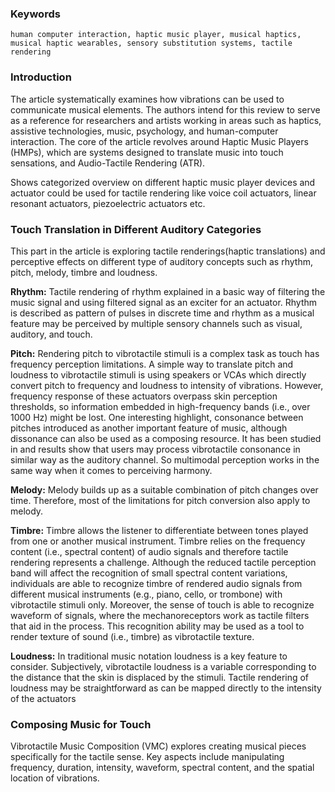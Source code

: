 ### Keywords
	human computer interaction, haptic music player, musical haptics, musical haptic wearables, sensory substitution systems, tactile rendering
### Introduction
The article systematically examines how vibrations can be used to communicate musical elements. The authors intend for this review to serve as a reference for researchers and artists working in areas such as haptics, assistive technologies, music, psychology, and human-computer interaction. The core of the article revolves around Haptic Music Players (HMPs), which are systems designed to translate music into touch sensations, and Audio-Tactile Rendering (ATR).

Shows categorized overview on different haptic music player devices and actuator could be used for tactile rendering like voice coil actuators, linear resonant actuators, piezoelectric actuators etc.
### Touch Translation in Different Auditory Categories
This part in the article is exploring tactile renderings(haptic translations) and perceptive effects on different type of auditory concepts such as rhythm, pitch, melody, timbre and loudness. 

**Rhythm:** Tactile rendering of rhythm explained in a basic way of filtering the music signal and using filtered signal as an exciter for an actuator. Rhythm is described as pattern of pulses in discrete time and rhythm as a musical feature may be perceived by multiple sensory channels such as visual, auditory, and touch. 

**Pitch:** Rendering pitch to vibrotactile stimuli is a complex task as touch has frequency perception limitations. A simple way to translate pitch and loudness to vibrotactile stimuli is using speakers or VCAs which directly convert pitch to frequency and loudness to intensity of vibrations. However, frequency response of these actuators overpass skin perception thresholds, so information embedded in high-frequency bands (i.e., over 1000 Hz) might be lost. One interesting highlight, consonance between pitches introduced as another important feature of music, although dissonance can also be used as a composing resource. It has been studied in and results show that users may process vibrotactile consonance in similar way as the auditory channel. So multimodal perception works in the same way when it comes to perceiving harmony.

**Melody:** Melody builds up as a suitable combination of pitch changes over time. Therefore, most of the limitations for pitch conversion also apply to melody.

**Timbre:** Timbre allows the listener to differentiate between tones played from one or another musical instrument. Timbre relies on the frequency content (i.e., spectral content) of audio signals and therefore tactile rendering represents a challenge. Although the reduced tactile perception band will affect the recognition of small spectral content variations, individuals are able to recognize timbre of rendered audio signals from different musical instruments (e.g., piano, cello, or trombone) with vibrotactile stimuli only. Moreover, the sense of touch is able to recognize waveform of signals, where the mechanoreceptors work as tactile filters that aid in the process. This recognition ability may be used as a tool to render texture of sound (i.e., timbre) as vibrotactile texture.

**Loudness:** In traditional music notation loudness is a key feature to consider. Subjectively, vibrotactile loudness is a variable corresponding to the distance that the skin is displaced by the stimuli. Tactile rendering of loudness may be straightforward as can be mapped directly to the intensity of the actuators
### Composing Music for Touch
Vibrotactile Music Composition (VMC) explores creating musical pieces specifically for the tactile sense. Key aspects include manipulating frequency, duration, intensity, waveform, spectral content, and the spatial location of vibrations.
